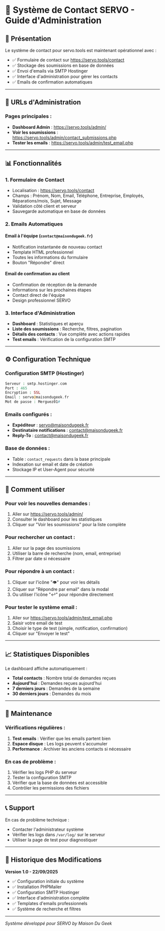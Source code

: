 # 📧 Système de Contact SERVO - Guide d'Administration

## 🎯 Présentation

Le système de contact pour servo.tools est maintenant opérationnel avec :
- ✅ Formulaire de contact sur https://servo.tools/contact
- ✅ Stockage des soumissions en base de données
- ✅ Envoi d'emails via SMTP Hostinger
- ✅ Interface d'administration pour gérer les contacts
- ✅ Emails de confirmation automatiques

---

## 🔗 URLs d'Administration

### Pages principales :
- **Dashboard Admin** : https://servo.tools/admin/
- **Voir les soumissions** : https://servo.tools/admin/contact_submissions.php
- **Tester les emails** : https://servo.tools/admin/test_email.php

---

## 📊 Fonctionnalités

### 1. **Formulaire de Contact**
- Localisation : https://servo.tools/contact
- Champs : Prénom, Nom, Email, Téléphone, Entreprise, Employés, Réparations/mois, Sujet, Message
- Validation côté client et serveur
- Sauvegarde automatique en base de données

### 2. **Emails Automatiques**
#### Email à l'équipe (`contact@maisondugeek.fr`)
- Notification instantanée de nouveau contact
- Template HTML professionnel
- Toutes les informations du formulaire
- Bouton "Répondre" direct

#### Email de confirmation au client
- Confirmation de réception de la demande
- Informations sur les prochaines étapes
- Contact direct de l'équipe
- Design professionnel SERVO

### 3. **Interface d'Administration**
- **Dashboard** : Statistiques et aperçu
- **Liste des soumissions** : Recherche, filtres, pagination
- **Détails des contacts** : Vue complète avec actions rapides
- **Test emails** : Vérification de la configuration SMTP

---

## ⚙️ Configuration Technique

### Configuration SMTP (Hostinger)
```php
Serveur : smtp.hostinger.com
Port : 465
Encryption : SSL
Email : servo@maisondugeek.fr
Mot de passe : Merguez01#
```

### Emails configurés :
- **Expéditeur** : servo@maisondugeek.fr
- **Destinataire notifications** : contact@maisondugeek.fr
- **Reply-To** : contact@maisondugeek.fr

### Base de données :
- Table : `contact_requests` dans la base principale
- Indexation sur email et date de création
- Stockage IP et User-Agent pour sécurité

---

## 🚀 Comment utiliser

### Pour voir les nouvelles demandes :
1. Aller sur https://servo.tools/admin/
2. Consulter le dashboard pour les statistiques
3. Cliquer sur "Voir les soumissions" pour la liste complète

### Pour rechercher un contact :
1. Aller sur la page des soumissions
2. Utiliser la barre de recherche (nom, email, entreprise)
3. Filtrer par date si nécessaire

### Pour répondre à un contact :
1. Cliquer sur l'icône "👁️" pour voir les détails
2. Cliquer sur "Répondre par email" dans la modal
3. Ou utiliser l'icône "↩️" pour répondre directement

### Pour tester le système email :
1. Aller sur https://servo.tools/admin/test_email.php
2. Saisir votre email de test
3. Choisir le type de test (simple, notification, confirmation)
4. Cliquer sur "Envoyer le test"

---

## 📈 Statistiques Disponibles

Le dashboard affiche automatiquement :
- **Total contacts** : Nombre total de demandes reçues
- **Aujourd'hui** : Demandes reçues aujourd'hui
- **7 derniers jours** : Demandes de la semaine
- **30 derniers jours** : Demandes du mois

---

## 🔧 Maintenance

### Vérifications régulières :
1. **Test emails** : Vérifier que les emails partent bien
2. **Espace disque** : Les logs peuvent s'accumuler
3. **Performance** : Archiver les anciens contacts si nécessaire

### En cas de problème :
1. Vérifier les logs PHP du serveur
2. Tester la configuration SMTP
3. Vérifier que la base de données est accessible
4. Contrôler les permissions des fichiers

---

## 📞 Support

En cas de problème technique :
- Contacter l'administrateur système
- Vérifier les logs dans `/var/log/` sur le serveur
- Utiliser la page de test pour diagnostiquer

---

## 📝 Historique des Modifications

**Version 1.0 - 22/09/2025**
- ✅ Configuration initiale du système
- ✅ Installation PHPMailer
- ✅ Configuration SMTP Hostinger
- ✅ Interface d'administration complète
- ✅ Templates d'emails professionnels
- ✅ Système de recherche et filtres

---

*Système développé pour SERVO by Maison Du Geek*
